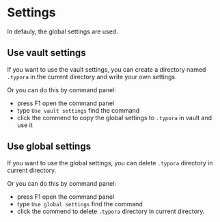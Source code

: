 # Settings

In defauly, the global settings are used.


## Use vault settings

If you want to use the vault settings, you can create a directory named `.typora` in the current directory and write your own settings.

Or you can do this by command panel:

- press <kdb>F1</kdb> open the command panel
- type `Use vault settings` find the command
- click the commend to copy the global settings to `.typora` in vault and use it


## Use global settings

If you want to use the global settings, you can delete `.typora` directory in current directory.

Or you can do this by command panel:

- press <kdb>F1</kdb> open the command panel
- type `Use global settings` find the command
- click the commend to delete `.typora` directory in current directory.
